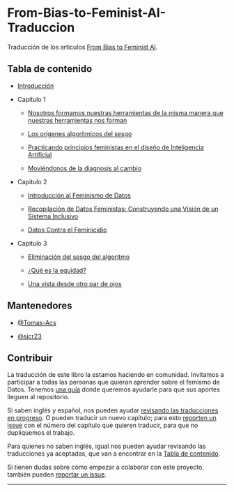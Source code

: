 # From-Bias-to-Feminist-AI-Traduccion

Traducción de los artículos [From Bias to Feminist AI](https://feministai.pubpub.org/from-bias-to-feminist-ai).

## Tabla de contenido

* [Introducción](https://github.com/labexp/From-Bias-to-Feminist-AI-Traduccion/blob/main/Introducci%C3%B3n.md)
  
* Capítulo 1

  * [Nosotros formamos nuestras herramientas de la misma manera que nuestras herramientas nos forman](Capitulo%201.md)

  * [Los orígenes algorítmicos del sesgo](https://github.com/labexp/From-Bias-to-Feminist-AI-Traduccion/blob/main/Capitulo%201_2.md)
  
  * [Practicando principios feministas en el diseño de Inteligencia Artificial](https://github.com/labexp/From-Bias-to-Feminist-AI-Traduccion/blob/main/Capitulo%201_3.md)
  
  * [Moviéndonos de la diagnosis al cambio](https://github.com/labexp/From-Bias-to-Feminist-AI-Traduccion/blob/main/Capitulo%201_4.md)
  
* Capitulo 2
  * [Introducción al Feminismo de Datos](Capitulo%202.md)
  
  * [Recopilación de Datos Feministas: Construyendo una Visión de un Sistema Inclusivo](Capítulo%202_1.md)

  * [Datos Contra el Feminicidio](/Capitulo%202_2.md)

* Capitulo 3
  * [Eliminación del sesgo del algoritmo](/Capitulo%203.md)

  * [¿Qué es la equidad?](/Capitulo%203_1.md)

  * [Una vista desde otro par de ojos](/Capitulo%203_2.md)

## Mantenedores

* [@Tomas-Acs](https://github.com/Tomas-Acs)

* [@sjcr23](https://github.com/sjcr23)

## Contribuir

La traducción de este libro la estamos haciendo en comunidad. Invitamos a participar a todas las personas que quieran aprender sobre el femismo de Datos. Tenemos [una guía](https://github.com/labexp/From-Bias-to-Feminist-AI-Traduccion/wiki/Gu%C3%ADa-para-contribuir-con-la-traducci%C3%B3n) donde queremos ayudarle para que sus aportes lleguen al repositorio.

Si saben inglés y español, nos pueden ayudar [revisando las traducciones en progreso](https://github.com/labexp/From-Bias-to-Feminist-AI-Traduccion/pulls). O pueden traducir un nuevo capítulo; para esto [reporten un issue](https://github.com/labexp/From-Bias-to-Feminist-AI-Traduccion/issues/new) con el número del capítulo que quieren traducir, para que no dupliquemos el trabajo.

Para quienes no saben inglés, igual nos pueden ayudar revisando las traducciones ya aceptadas, que van a encontrar en la [Tabla de contenido](#tabla-de-contenido).

Si tienen dudas sobre cómo empezar a colaborar con este proyecto, también pueden [reportar un issue](https://github.com/labexp/From-Bias-to-Feminist-AI-Traduccion/issues/new).

***
